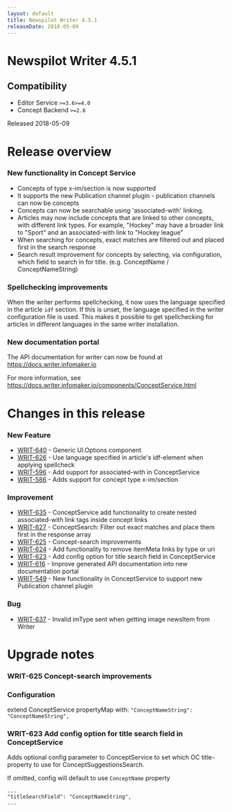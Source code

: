 ```yaml
---
layout: default
title: Newspilot Writer 4.5.1
releaseDate: 2018-05-09
---
```

<div class="jumbotron">
    <h1>Newspilot Writer 4.5.1</h1>    
    <h2>Compatibility</h2>
    <ul>
        <li>Editor Service <code>>=3.6</code><code>>=4.0</code></li>
        <li>Concept Backend <code>>=2.6</code></li>
    </ul>
</div>

Released 2018-05-09


# Release overview 

### New functionality in Concept Service
* Concepts of type x-im/section is now supported
* It supports the new Publication channel plugin - publication channels can now be concepts
* Concepts can now be searchable using 'associated-with' linking.
* Articles may now include concepts that are linked to other concepts, with different link types. For example, "Hockey" may have a broader link to "Sport" and an associated-with link to "Hockey league"
* When searching for concepts, exact matches are filtered out and placed first in the search response
* Search result improvement for concepts by selecting, via configuration, which field to search in for title. (e.g. ConceptName / ConceptNameString)

### Spellchecking improvements
When the writer performs spellchecking, it now uses the language specified in the article `idf` section. If this is unset, the language specified in the writer configuration file is used. This makes it possible to get spellchecking for articles in different languages in the same writer installation.

### New documentation portal
The API documentation for writer can now be found at https://docs.writer.infomaker.io

For more information, see https://docs.writer.infomaker.io/components/ConceptService.html  

# Changes in this release  


### New Feature 
 
 * [WRIT-640](https://jira.infomaker.se/browse/WRIT-640) - Generic UI.Options component  
 * [WRIT-626](https://jira.infomaker.se/browse/WRIT-626) - Use language specified in article's idf-element when applying spellcheck  
 * [WRIT-596](https://jira.infomaker.se/browse/WRIT-596) - Add support for associated-with in ConceptService  
 * [WRIT-586](https://jira.infomaker.se/browse/WRIT-586) - Adds support for concept type x-im/section 


### Improvement 
 
 * [WRIT-635](https://jira.infomaker.se/browse/WRIT-635) - ConceptService add functionality to create nested associated-with link tags inside concept links  
 * [WRIT-627](https://jira.infomaker.se/browse/WRIT-627) - ConceptSearch: Filter out exact matches and place them first in the response array  
 * [WRIT-625](https://jira.infomaker.se/browse/WRIT-625) - Concept-search improvements  
 * [WRIT-624](https://jira.infomaker.se/browse/WRIT-624) - Add functionality to remove itemMeta links by type or uri  
 * [WRIT-623](https://jira.infomaker.se/browse/WRIT-623) - Add config option for title search field in ConceptService  
 * [WRIT-616](https://jira.infomaker.se/browse/WRIT-616) - Improve generated API documentation into new documentation portal  
 * [WRIT-549](https://jira.infomaker.se/browse/WRIT-549) - New functionality in ConceptService to support new Publication channel plugin 


### Bug 
 
 * [WRIT-637](https://jira.infomaker.se/browse/WRIT-637) - Invalid imType sent when getting image newsItem from Writer 




# Upgrade notes  
                   
### WRIT-625 Concept-search improvements 
### Configuration
extend ConceptService propertyMap with:
`"ConceptNameString": "ConceptNameString",`      
### WRIT-623 Add config option for title search field in ConceptService 
Adds optional config parameter to ConceptService to set which OC title-property to use for ConceptSuggestionsSearch.

If omitted, config will default to use `ConceptName` property

```
...
"titleSearchField": "ConceptNameString",
...
```            

